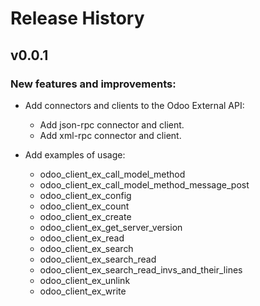 # Release History

## v0.0.1

### New features and improvements:

* Add connectors and clients to the Odoo External API:
  * Add json-rpc connector and client.
  * Add xml-rpc connector and client.

* Add examples of usage:
  * odoo_client_ex_call_model_method
  * odoo_client_ex_call_model_method_message_post
  * odoo_client_ex_config
  * odoo_client_ex_count
  * odoo_client_ex_create
  * odoo_client_ex_get_server_version
  * odoo_client_ex_read
  * odoo_client_ex_search
  * odoo_client_ex_search_read
  * odoo_client_ex_search_read_invs_and_their_lines
  * odoo_client_ex_unlink
  * odoo_client_ex_write
 